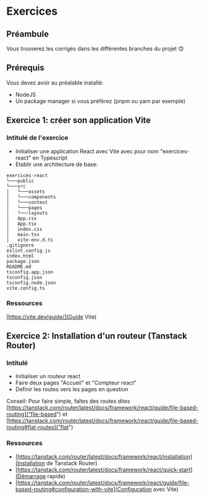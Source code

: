 # Exercices

## Préambule

Vous trouverez les corrigés dans les différentes branches du projet 😊

## Prérequis

Vous devez avoir au préalable installé:

- NodeJS
- Un package manager si vous préférez (pnpm ou yarn par exemple)

## Exercice 1: créer son application Vite

### Intitulé de l'exercice

- Initialiser une application React avec Vite avec pour nom "exercices-react" en Typescript
- Etablir une architecture de base:

```
exercices-react
└───public
└───src
│   └───assets       
│   └───components
│   └───context
│   └───pages
│   └───layouts
|   App.css
│   App.tsx
│   index.css
│   main.tsx
|   vite-env.d.ts
.gitignore
eslint.config.js
index.html
package.json
README.md
tsconfig.app.json
tsconfig.json
tsconfig.node.json
vite.config.ts
```

### Ressources

[https://vite.dev/guide/](Guide Vite)

## Exercice 2: Installation d'un routeur (Tanstack Router)

### Intitulé

- Initialiser un routeur react
- Faire deux pages "Accueil" et "Compteur react"
- Definir les routes vers les pages en question

Conseil: Pour faire simple, faîtes des routes dites [https://tanstack.com/router/latest/docs/framework/react/guide/file-based-routing]("file-based") et [https://tanstack.com/router/latest/docs/framework/react/guide/file-based-routing#flat-routes]("flat")

### Ressources

- [https://tanstack.com/router/latest/docs/framework/react/installation](Installation de Tanstack Router)
- [https://tanstack.com/router/latest/docs/framework/react/quick-start](Démarrage rapide)
- [https://tanstack.com/router/latest/docs/framework/react/guide/file-based-routing#configuration-with-vite](Configuration avec Vite)
